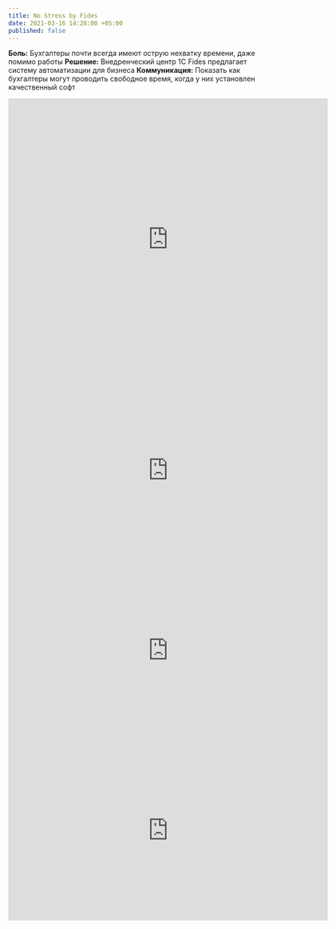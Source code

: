 ```yaml
---
title: No Stress by Fides
date: 2021-03-16 14:28:00 +05:00
published: false
---
```


**Боль:** Бухгалтеры почти всегда имеют острую нехватку времени, даже помимо работы
**Решение:** Внедренческий центр 1C Fides предлагает систему автоматизации для бизнеса
**Коммуникация:** Показать как бухгалтеры могут проводить свободное время, когда у них установлен качественный  софт

<iframe src="https://player.vimeo.com/video/518058425" width="640" height="564" frameborder="0" allow="autoplay; fullscreen" allowfullscreen></iframe>

<iframe src="https://player.vimeo.com/video/517864937" width="640" height="360" frameborder="0" allow="autoplay; fullscreen; picture-in-picture" allowfullscreen></iframe>

<iframe src="https://player.vimeo.com/video/517864711" width="640" height="360" frameborder="0" allow="autoplay; fullscreen; picture-in-picture" allowfullscreen></iframe>

<iframe src="https://player.vimeo.com/video/517864638" width="640" height="360" frameborder="0" allow="autoplay; fullscreen; picture-in-picture" allowfullscreen></iframe>